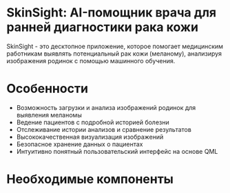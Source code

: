 # SkinSight: AI-помощник врача для ранней диагностики рака кожи
SkinSight - это десктопное приложение, которое помогает медицинским работникам выявлять потенциальный рак кожи (меланому), анализируя изображения родинок с помощью машинного обучения.
# Особенности
*  Возможность загрузки и анализа изображений родинок для выявления меланомы
*  Ведение пациентов с подробной историей болезни
*  Отслеживание истории анализов и сравнение результатов
*  Высококачественная визуализация изображений
*  Безопасное хранение данных о пациентах
*  Интуитивно понятный пользовательский интерфейс на основе QML
# Необходимые компоненты
